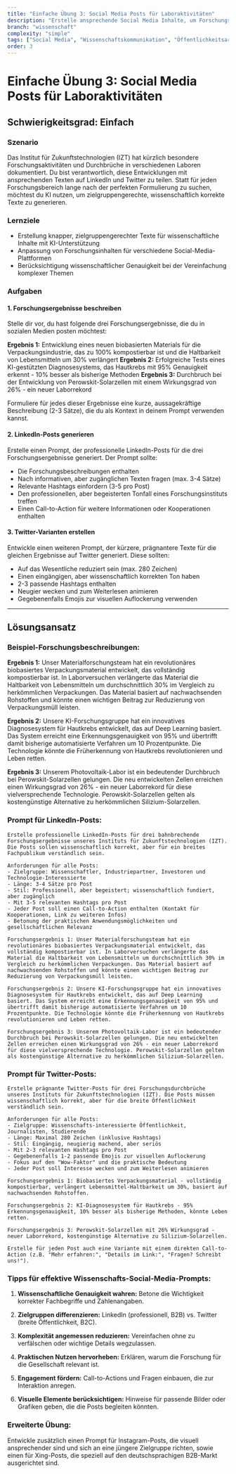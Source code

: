 ```yaml
---
title: "Einfache Übung 3: Social Media Posts für Laboraktivitäten"
description: "Erstelle ansprechende Social Media Inhalte, um Forschungsaktivitäten und wissenschaftliche Ergebnisse für verschiedene Zielgruppen zu kommunizieren."
branch: "wissenschaft"
complexity: "simple"
tags: ["Social Media", "Wissenschaftskommunikation", "Öffentlichkeitsarbeit"]
order: 3
---
```


# Einfache Übung 3: Social Media Posts für Laboraktivitäten

## Schwierigkeitsgrad: Einfach  

### Szenario
Das Institut für Zukunftstechnologien (IZT) hat kürzlich besondere Forschungsaktivitäten und Durchbrüche in verschiedenen Laboren dokumentiert. Du bist verantwortlich, diese Entwicklungen mit ansprechenden Texten auf LinkedIn und Twitter zu teilen. Statt für jeden Forschungsbereich lange nach der perfekten Formulierung zu suchen, möchtest du KI nutzen, um zielgruppengerechte, wissenschaftlich korrekte Texte zu generieren.

### Lernziele
- Erstellung knapper, zielgruppengerechter Texte für wissenschaftliche Inhalte mit KI-Unterstützung
- Anpassung von Forschungsinhalten für verschiedene Social-Media-Plattformen
- Berücksichtigung wissenschaftlicher Genauigkeit bei der Vereinfachung komplexer Themen

### Aufgaben

#### 1. Forschungsergebnisse beschreiben
Stelle dir vor, du hast folgende drei Forschungsergebnisse, die du in sozialen Medien posten möchtest:

**Ergebnis 1:** Entwicklung eines neuen biobasierten Materials für die Verpackungsindustrie, das zu 100% kompostierbar ist und die Haltbarkeit von Lebensmitteln um 30% verlängert
**Ergebnis 2:** Erfolgreiche Tests eines KI-gestützten Diagnosesystems, das Hautkrebs mit 95% Genauigkeit erkennt - 10% besser als bisherige Methoden
**Ergebnis 3:** Durchbruch bei der Entwicklung von Perowskit-Solarzellen mit einem Wirkungsgrad von 26% - ein neuer Laborrekord

Formuliere für jedes dieser Ergebnisse eine kurze, aussagekräftige Beschreibung (2-3 Sätze), die du als Kontext in deinem Prompt verwenden kannst.

#### 2. LinkedIn-Posts generieren
Erstelle einen Prompt, der professionelle LinkedIn-Posts für die drei Forschungsergebnisse generiert. Der Prompt sollte:
- Die Forschungsbeschreibungen enthalten
- Nach informativen, aber zugänglichen Texten fragen (max. 3-4 Sätze)
- Relevante Hashtags einfordern (3-5 pro Post)
- Den professionellen, aber begeisterten Tonfall eines Forschungsinstituts treffen
- Einen Call-to-Action für weitere Informationen oder Kooperationen enthalten

#### 3. Twitter-Varianten erstellen
Entwickle einen weiteren Prompt, der kürzere, prägnantere Texte für die gleichen Ergebnisse auf Twitter generiert. Diese sollten:
- Auf das Wesentliche reduziert sein (max. 280 Zeichen)
- Einen eingängigen, aber wissenschaftlich korrekten Ton haben
- 2-3 passende Hashtags enthalten
- Neugier wecken und zum Weiterlesen animieren
- Gegebenenfalls Emojis zur visuellen Auflockerung verwenden

---

## Lösungsansatz

### Beispiel-Forschungsbeschreibungen:

**Ergebnis 1:** Unser Materialforschungsteam hat ein revolutionäres biobasiertes Verpackungsmaterial entwickelt, das vollständig kompostierbar ist. In Laborversuchen verlängerte das Material die Haltbarkeit von Lebensmitteln um durchschnittlich 30% im Vergleich zu herkömmlichen Verpackungen. Das Material basiert auf nachwachsenden Rohstoffen und könnte einen wichtigen Beitrag zur Reduzierung von Verpackungsmüll leisten.

**Ergebnis 2:** Unsere KI-Forschungsgruppe hat ein innovatives Diagnosesystem für Hautkrebs entwickelt, das auf Deep Learning basiert. Das System erreicht eine Erkennungsgenauigkeit von 95% und übertrifft damit bisherige automatisierte Verfahren um 10 Prozentpunkte. Die Technologie könnte die Früherkennung von Hautkrebs revolutionieren und Leben retten.

**Ergebnis 3:** Unserem Photovoltaik-Labor ist ein bedeutender Durchbruch bei Perowskit-Solarzellen gelungen. Die neu entwickelten Zellen erreichen einen Wirkungsgrad von 26% - ein neuer Laborrekord für diese vielversprechende Technologie. Perowskit-Solarzellen gelten als kostengünstige Alternative zu herkömmlichen Silizium-Solarzellen.

### Prompt für LinkedIn-Posts:

```
Erstelle professionelle LinkedIn-Posts für drei bahnbrechende Forschungsergebnisse unseres Instituts für Zukunftstechnologien (IZT). Die Posts sollen wissenschaftlich korrekt, aber für ein breites Fachpublikum verständlich sein.

Anforderungen für alle Posts:
- Zielgruppe: Wissenschaftler, Industriepartner, Investoren und Technologie-Interessierte
- Länge: 3-4 Sätze pro Post
- Stil: Professionell, aber begeistert; wissenschaftlich fundiert, aber zugänglich
- Mit 3-5 relevanten Hashtags pro Post
- Jeder Post soll einen Call-to-Action enthalten (Kontakt für Kooperationen, Link zu weiteren Infos)
- Betonung der praktischen Anwendungsmöglichkeiten und gesellschaftlichen Relevanz

Forschungsergebnis 1: Unser Materialforschungsteam hat ein revolutionäres biobasiertes Verpackungsmaterial entwickelt, das vollständig kompostierbar ist. In Laborversuchen verlängerte das Material die Haltbarkeit von Lebensmitteln um durchschnittlich 30% im Vergleich zu herkömmlichen Verpackungen. Das Material basiert auf nachwachsenden Rohstoffen und könnte einen wichtigen Beitrag zur Reduzierung von Verpackungsmüll leisten.

Forschungsergebnis 2: Unsere KI-Forschungsgruppe hat ein innovatives Diagnosesystem für Hautkrebs entwickelt, das auf Deep Learning basiert. Das System erreicht eine Erkennungsgenauigkeit von 95% und übertrifft damit bisherige automatisierte Verfahren um 10 Prozentpunkte. Die Technologie könnte die Früherkennung von Hautkrebs revolutionieren und Leben retten.

Forschungsergebnis 3: Unserem Photovoltaik-Labor ist ein bedeutender Durchbruch bei Perowskit-Solarzellen gelungen. Die neu entwickelten Zellen erreichen einen Wirkungsgrad von 26% - ein neuer Laborrekord für diese vielversprechende Technologie. Perowskit-Solarzellen gelten als kostengünstige Alternative zu herkömmlichen Silizium-Solarzellen.
```

### Prompt für Twitter-Posts:

```
Erstelle prägnante Twitter-Posts für drei Forschungsdurchbrüche unseres Instituts für Zukunftstechnologien (IZT). Die Posts müssen wissenschaftlich korrekt, aber für die breite Öffentlichkeit verständlich sein.

Anforderungen für alle Posts:
- Zielgruppe: Wissenschafts-interessierte Öffentlichkeit, Journalisten, Studierende
- Länge: Maximal 280 Zeichen (inklusive Hashtags)
- Stil: Eingängig, neugierig machend, aber seriös
- Mit 2-3 relevanten Hashtags pro Post
- Gegebenenfalls 1-2 passende Emojis zur visuellen Auflockerung
- Fokus auf den "Wow-Faktor" und die praktische Bedeutung
- Jeder Post soll Interesse wecken und zum Weiterlesen animieren

Forschungsergebnis 1: Biobasiertes Verpackungsmaterial - vollständig kompostierbar, verlängert Lebensmittel-Haltbarkeit um 30%, basiert auf nachwachsenden Rohstoffen.

Forschungsergebnis 2: KI-Diagnosesystem für Hautkrebs - 95% Erkennungsgenauigkeit, 10% besser als bisherige Methoden, könnte Leben retten.

Forschungsergebnis 3: Perowskit-Solarzellen mit 26% Wirkungsgrad - neuer Laborrekord, kostengünstige Alternative zu Silizium-Solarzellen.

Erstelle für jeden Post auch eine Variante mit einem direkten Call-to-Action (z.B. "Mehr erfahren:", "Details im Link:", "Fragen? Schreibt uns!").
```

### Tipps für effektive Wissenschafts-Social-Media-Prompts:

1. **Wissenschaftliche Genauigkeit wahren:**
   Betone die Wichtigkeit korrekter Fachbegriffe und Zahlenangaben.

2. **Zielgruppen differenzieren:**
   LinkedIn (professionell, B2B) vs. Twitter (breite Öffentlichkeit, B2C).

3. **Komplexität angemessen reduzieren:**
   Vereinfachen ohne zu verfälschen oder wichtige Details wegzulassen.

4. **Praktischen Nutzen hervorheben:**
   Erklären, warum die Forschung für die Gesellschaft relevant ist.

5. **Engagement fördern:**
   Call-to-Actions und Fragen einbauen, die zur Interaktion anregen.

6. **Visuelle Elemente berücksichtigen:**
   Hinweise für passende Bilder oder Grafiken geben, die die Posts begleiten könnten.

### Erweiterte Übung:
Entwickle zusätzlich einen Prompt für Instagram-Posts, die visuell ansprechender sind und sich an eine jüngere Zielgruppe richten, sowie einen für Xing-Posts, die speziell auf den deutschsprachigen B2B-Markt ausgerichtet sind.
